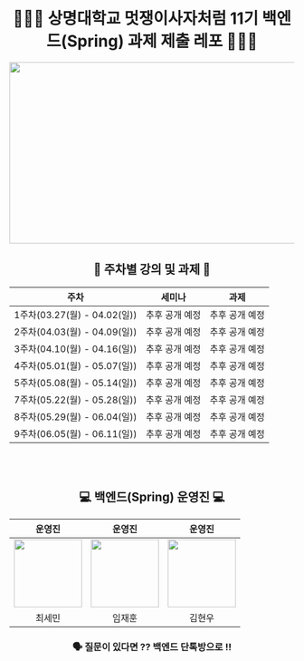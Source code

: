 <div align="center">

# 👩🏻‍💻 상명대학교 멋쟁이사자처럼 11기 백엔드(Spring) 과제 제출 레포 👨🏻‍💻


  
<img src="https://user-images.githubusercontent.com/77167694/156416969-3add381e-1311-4fa8-b8df-a48bbafe5607.jpeg" width="800" height="320">

  
## 📝 주차별 강의 및 과제 📝

|주차|세미나|과제|
|:---:|:---:|:---:|
|1주차(03.27(월) - 04.02(일))| 추후 공개 예정 |추후 공개 예정|
|2주차(04.03(월) - 04.09(일))| 추후 공개 예정 | 추후 공개 예정 |
|3주차(04.10(월) - 04.16(일)) |추후 공개 예정  | 추후 공개 예정 |
|4주차(05.01(월) - 05.07(일)) |추후 공개 예정 | 추후 공개 예정 |
|5주차(05.08(월) - 05.14(일)) | 추후 공개 예정 | 추후 공개 예정|
|7주차(05.22(월) - 05.28(일)) | 추후 공개 예정 | 추후 공개 예정|
|8주차(05.29(월) - 06.04(일)) | 추후 공개 예정 | 추후 공개 예정|
|9주차(06.05(월) - 06.11(일)) | 추후 공개 예정 | 추후 공개 예정|

<div align="center"> 
  
<br/><br/>
## 💻 백엔드(Spring) 운영진 💻

|운영진|운영진|운영진|
|:---:|:---:|:---:|
|<img src="https://file.notion.so/f/s/3cf9c79b-08d2-4f9d-aa2d-7547d44d98f1/Untitled.png?id=f09cb23c-a3fd-4a19-b2db-95c42ee7eca8&table=block&spaceId=614d45e5-b13e-4290-9662-287c2484d7a2&expirationTimestamp=1680604832763&signature=hsrreKDGIRa2UG9gMApu5anv15AEdKWhYlMjej_txfs&downloadName=Untitled.png" width="120" height="120"/> |<img src="https://user-images.githubusercontent.com/87347699/229526272-7dbcf7f2-f2df-465b-9946-587e8609635c.jpg" width="120" height="120"/> |<img src="https://file.notion.so/f/s/7c3ab893-3c95-4564-ab93-bc395b52764d/IMG_7121.png?id=8c2d40f6-333a-40c3-8a0b-e6859c3a6fc0&table=block&spaceId=614d45e5-b13e-4290-9662-287c2484d7a2&expirationTimestamp=1680604785832&signature=j1mlNMcFmlsrv4w4nDXlwO9f2frmlPt5n9JveDsilX8&downloadName=IMG_7121.PNG.png" width="120" height="120"/> |
|최세민|임재훈|김현우|


 ### 🗣 질문이 있다면 ?? 백엔드 단톡방으로 !! <br/>
</div>

